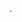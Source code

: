 <!--META {"title":"Python","tags":["software"],"createDate":1486909656133,"updateDate":1486909656133} -->
.